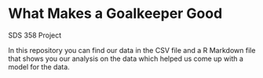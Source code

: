 # What Makes a Goalkeeper Good
SDS 358 Project

In this repository you can find our data in the CSV file and a R Markdown file that shows you our analysis on the data which helped us come up with a model for the data.
